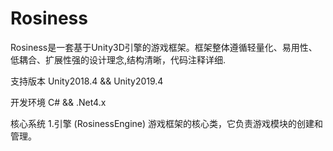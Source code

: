 # Rosiness 
Rosiness是一套基于Unity3D引擎的游戏框架。框架整体遵循轻量化、易用性、低耦合、扩展性强的设计理念,结构清晰，代码注释详细.

支持版本
Unity2018.4 && Unity2019.4

开发环境
C# && .Net4.x

核心系统
1.引擎 (RosinessEngine) 游戏框架的核心类，它负责游戏模块的创建和管理。